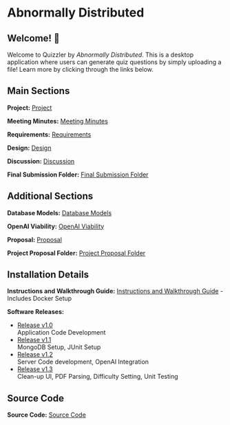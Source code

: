 # Abnormally Distributed

## Welcome! 👋
Welcome to Quizzler by _Abnormally Distributed_. This is a desktop application where users can generate quiz questions by simply uploading a file! Learn more by clicking through the links below.

## Main Sections
**Project:** [Project](https://git.uwaterloo.ca/k57hu/abnormally-distributed/-/wikis/Final-Submission/Project)

**Meeting Minutes:** [Meeting Minutes](https://git.uwaterloo.ca/k57hu/abnormally-distributed/-/wikis/Final-Submission/Meeting-Minutes)

**Requirements:** [Requirements](https://git.uwaterloo.ca/k57hu/abnormally-distributed/-/wikis/Final-Submission/Requirements)

**Design:** [Design](https://git.uwaterloo.ca/k57hu/abnormally-distributed/-/wikis/Final-Submission/Design)

**Discussion:** [Discussion](https://git.uwaterloo.ca/k57hu/abnormally-distributed/-/wikis/Final-Submission/Discussion)

**Final Submission Folder:** [Final Submission Folder](https://git.uwaterloo.ca/k57hu/abnormally-distributed/-/wikis/Final-Submission)

## Additional Sections
**Database Models:** [Database Models](https://git.uwaterloo.ca/k57hu/abnormally-distributed/-/wikis/Project-Proposal)

**OpenAI Viability:** [OpenAI Viability](https://git.uwaterloo.ca/k57hu/abnormally-distributed/-/wikis/Project-Proposal/OpenAI-Viability)

**Proposal:** [Proposal](https://git.uwaterloo.ca/k57hu/abnormally-distributed/-/wikis/Project-Proposal/Proposal)

**Project Proposal Folder:** [Project Proposal Folder](https://git.uwaterloo.ca/k57hu/abnormally-distributed/-/wikis/Project-Proposal)


## Installation Details
**Instructions and Walkthrough Guide:** [Instructions and Walkthrough Guide](https://git.uwaterloo.ca/k57hu/abnormally-distributed/-/wikis/Final-Submission/Installation-and-Walkthrough-Guide) - Includes Docker Setup

**Software Releases:**
- [Release v1.0](https://git.uwaterloo.ca/k57hu/abnormally-distributed/-/blob/main/releases/v1.0-release-notes.md?ref_type=heads) \
Application Code Development
- [Release v1.1](https://git.uwaterloo.ca/k57hu/abnormally-distributed/-/blob/main/releases/v1.1-release-notes.md?ref_type=heads) \
MongoDB Setup, JUnit Setup
- [Release v1.2](https://git.uwaterloo.ca/k57hu/abnormally-distributed/-/blob/main/releases/v1.2-release-notes.md?ref_type=heads) \
Server Code development, OpenAI Integration
- [Release v1.3](https://git.uwaterloo.ca/k57hu/abnormally-distributed/-/blob/main/releases/v1.3-release-notes.md?ref_type=heads) \
Clean-up UI, PDF Parsing, Difficulty Setting, Unit Testing

## Source Code
**Source Code:** [Source Code](https://git.uwaterloo.ca/k57hu/abnormally-distributed)
